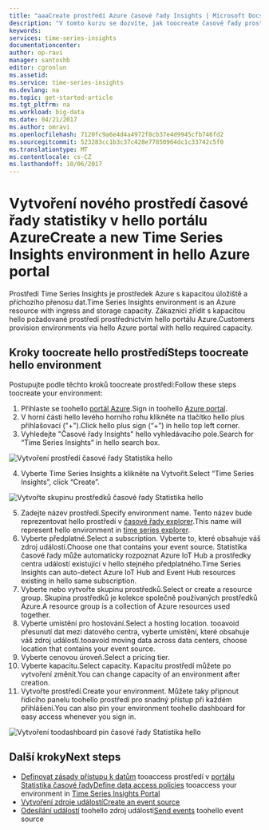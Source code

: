 ```yaml
---
title: "aaaCreate prostředí Azure časové řady Insights | Microsoft Docs"
description: "V tomto kurzu se dozvíte, jak toocreate časové řady prostředí, připojte ho zdroj události tooan a připravené tooanalyze vaše data události v minutách."
keywords: 
services: time-series-insights
documentationcenter: 
author: op-ravi
manager: santoshb
editor: cgronlun
ms.assetid: 
ms.service: time-series-insights
ms.devlang: na
ms.topic: get-started-article
ms.tgt_pltfrm: na
ms.workload: big-data
ms.date: 04/21/2017
ms.author: omravi
ms.openlocfilehash: 7120fc9a6e4d4a4972f8cb37e4d9945cfb746fd2
ms.sourcegitcommit: 523283cc1b3c37c428e77850964dc1c33742c5f0
ms.translationtype: MT
ms.contentlocale: cs-CZ
ms.lasthandoff: 10/06/2017
---
```

# <a name="create-a-new-time-series-insights-environment-in-hello-azure-portal"></a><span data-ttu-id="8940b-103">Vytvoření nového prostředí časové řady statistiky v hello portálu Azure</span><span class="sxs-lookup"><span data-stu-id="8940b-103">Create a new Time Series Insights environment in hello Azure portal</span></span>

<span data-ttu-id="8940b-104">Prostředí Time Series Insights je prostředek Azure s kapacitou úložiště a příchozího přenosu dat.</span><span class="sxs-lookup"><span data-stu-id="8940b-104">Time Series Insights environment is an Azure resource with ingress and storage capacity.</span></span> <span data-ttu-id="8940b-105">Zákazníci zřídit s kapacitou hello požadované prostředí prostřednictvím hello portálu Azure.</span><span class="sxs-lookup"><span data-stu-id="8940b-105">Customers provision environments via hello Azure portal with hello required capacity.</span></span>

## <a name="steps-toocreate-hello-environment"></a><span data-ttu-id="8940b-106">Kroky toocreate hello prostředí</span><span class="sxs-lookup"><span data-stu-id="8940b-106">Steps toocreate hello environment</span></span>

<span data-ttu-id="8940b-107">Postupujte podle těchto kroků toocreate prostředí:</span><span class="sxs-lookup"><span data-stu-id="8940b-107">Follow these steps toocreate your environment:</span></span>

1.  <span data-ttu-id="8940b-108">Přihlaste se toohello [portál Azure](https://portal.azure.com).</span><span class="sxs-lookup"><span data-stu-id="8940b-108">Sign in toohello [Azure portal](https://portal.azure.com).</span></span>
2.  <span data-ttu-id="8940b-109">V horní části hello levého horního rohu klikněte na tlačítko hello plus přihlašovací ("+").</span><span class="sxs-lookup"><span data-stu-id="8940b-109">Click hello plus sign (“+”) in hello top left corner.</span></span>
3.  <span data-ttu-id="8940b-110">Vyhledejte "Časové řady Insights" hello vyhledávacího pole.</span><span class="sxs-lookup"><span data-stu-id="8940b-110">Search for “Time Series Insights” in hello search box.</span></span>

  ![Vytvoření prostředí časové řady Statistika hello](media/get-started/getstarted-create-environment1.png)

4.  <span data-ttu-id="8940b-112">Vyberte Time Series Insights a klikněte na Vytvořit.</span><span class="sxs-lookup"><span data-stu-id="8940b-112">Select “Time Series Insights”, click “Create”.</span></span>

  ![Vytvořte skupinu prostředků časové řady Statistika hello](media/get-started/getstarted-create-environment2.png)

5.  <span data-ttu-id="8940b-114">Zadejte název prostředí.</span><span class="sxs-lookup"><span data-stu-id="8940b-114">Specify environment name.</span></span> <span data-ttu-id="8940b-115">Tento název bude reprezentovat hello prostředí v [časové řady explorer](https://insights.timeseries.azure.com).</span><span class="sxs-lookup"><span data-stu-id="8940b-115">This name will represent hello environment in [time series explorer](https://insights.timeseries.azure.com).</span></span>
6.  <span data-ttu-id="8940b-116">Vyberte předplatné.</span><span class="sxs-lookup"><span data-stu-id="8940b-116">Select a subscription.</span></span> <span data-ttu-id="8940b-117">Vyberte to, které obsahuje váš zdroj událostí.</span><span class="sxs-lookup"><span data-stu-id="8940b-117">Choose one that contains your event source.</span></span> <span data-ttu-id="8940b-118">Statistika časové řady může automaticky rozpoznat Azure IoT Hub a prostředky centra událostí existující v hello stejného předplatného.</span><span class="sxs-lookup"><span data-stu-id="8940b-118">Time Series Insights can auto-detect Azure IoT Hub and Event Hub resources existing in hello same subscription.</span></span>
7.  <span data-ttu-id="8940b-119">Vyberte nebo vytvořte skupinu prostředků.</span><span class="sxs-lookup"><span data-stu-id="8940b-119">Select or create a resource group.</span></span> <span data-ttu-id="8940b-120">Skupina prostředků je kolekce společně používaných prostředků Azure.</span><span class="sxs-lookup"><span data-stu-id="8940b-120">A resource group is a collection of Azure resources used together.</span></span>
8.  <span data-ttu-id="8940b-121">Vyberte umístění pro hostování.</span><span class="sxs-lookup"><span data-stu-id="8940b-121">Select a hosting location.</span></span> <span data-ttu-id="8940b-122">tooavoid přesunutí dat mezi datového centra, vyberte umístění, které obsahuje váš zdroj událostí.</span><span class="sxs-lookup"><span data-stu-id="8940b-122">tooavoid moving data across data centers, choose location that contains your event source.</span></span>
9.  <span data-ttu-id="8940b-123">Vyberte cenovou úroveň.</span><span class="sxs-lookup"><span data-stu-id="8940b-123">Select a pricing tier.</span></span>
10. <span data-ttu-id="8940b-124">Vyberte kapacitu.</span><span class="sxs-lookup"><span data-stu-id="8940b-124">Select capacity.</span></span> <span data-ttu-id="8940b-125">Kapacitu prostředí můžete po vytvoření změnit.</span><span class="sxs-lookup"><span data-stu-id="8940b-125">You can change capacity of an environment after creation.</span></span>
11. <span data-ttu-id="8940b-126">Vytvořte prostředí.</span><span class="sxs-lookup"><span data-stu-id="8940b-126">Create your environment.</span></span> <span data-ttu-id="8940b-127">Můžete taky připnout řídicího panelu toohello prostředí pro snadný přístup při každém přihlášení.</span><span class="sxs-lookup"><span data-stu-id="8940b-127">You can also pin your environment toohello dashboard for easy access whenever you sign in.</span></span>

  ![Vytvoření toodashboard pin časové řady Statistika hello](media/get-started/getstarted-create-environment3.png)

## <a name="next-steps"></a><span data-ttu-id="8940b-129">Další kroky</span><span class="sxs-lookup"><span data-stu-id="8940b-129">Next steps</span></span>

* <span data-ttu-id="8940b-130">[Definovat zásady přístupu k datům](time-series-insights-data-access.md) tooaccess prostředí v [portálu Statistika časové řady](https://insights.timeseries.azure.com)</span><span class="sxs-lookup"><span data-stu-id="8940b-130">[Define data access policies](time-series-insights-data-access.md) tooaccess your environment in [Time Series Insights Portal](https://insights.timeseries.azure.com)</span></span>
* [<span data-ttu-id="8940b-131">Vytvoření zdroje událostí</span><span class="sxs-lookup"><span data-stu-id="8940b-131">Create an event source</span></span>](time-series-insights-add-event-source.md)
* <span data-ttu-id="8940b-132">[Odesílání událostí](time-series-insights-send-events.md) toohello zdroj události</span><span class="sxs-lookup"><span data-stu-id="8940b-132">[Send events](time-series-insights-send-events.md) toohello event source</span></span>

